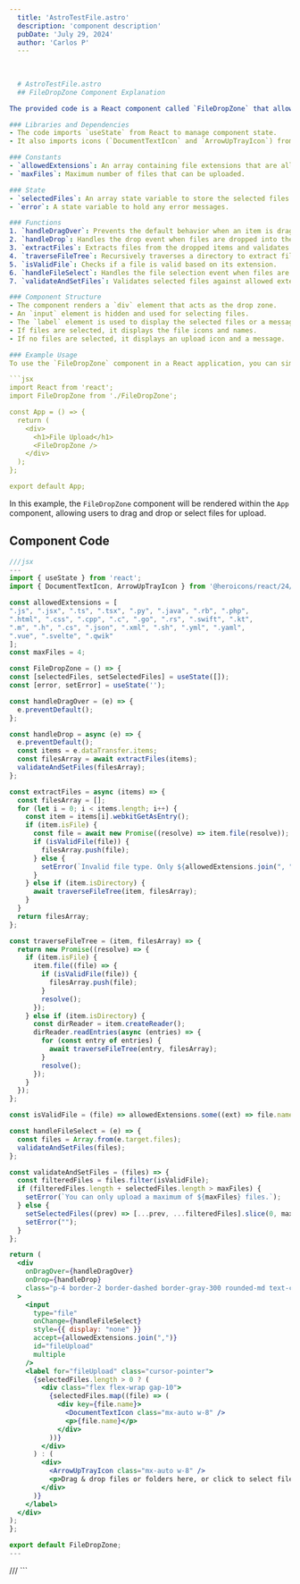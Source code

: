 ```yaml
---
  title: 'AstroTestFile.astro'
  description: 'component description'
  pubDate: 'July 29, 2024'
  author: 'Carlos P'
  ---
  
  
  
  # AstroTestFile.astro
  ## FileDropZone Component Explanation

The provided code is a React component called `FileDropZone` that allows users to drag and drop files or select files from their system. Here is a breakdown of the code:

### Libraries and Dependencies
- The code imports `useState` from React to manage component state.
- It also imports icons (`DocumentTextIcon` and `ArrowUpTrayIcon`) from the `@heroicons/react` library for displaying icons in the UI.

### Constants
- `allowedExtensions`: An array containing file extensions that are allowed to be uploaded.
- `maxFiles`: Maximum number of files that can be uploaded.

### State
- `selectedFiles`: An array state variable to store the selected files.
- `error`: A state variable to hold any error messages.

### Functions
1. `handleDragOver`: Prevents the default behavior when an item is dragged over the drop zone.
2. `handleDrop`: Handles the drop event when files are dropped into the drop zone.
3. `extractFiles`: Extracts files from the dropped items and validates them against allowed extensions.
4. `traverseFileTree`: Recursively traverses a directory to extract files.
5. `isValidFile`: Checks if a file is valid based on its extension.
6. `handleFileSelect`: Handles the file selection event when files are selected using the file input.
7. `validateAndSetFiles`: Validates selected files against allowed extensions and maximum file count.

### Component Structure
- The component renders a `div` element that acts as the drop zone.
- An `input` element is hidden and used for selecting files.
- The `label` element is used to display the selected files or a message prompting the user to drag and drop files.
- If files are selected, it displays the file icons and names.
- If no files are selected, it displays an upload icon and a message.

### Example Usage
To use the `FileDropZone` component in a React application, you can simply include `<FileDropZone />` in your JSX code where you want the file drop zone to appear.

```jsx
import React from 'react';
import FileDropZone from './FileDropZone';

const App = () => {
  return (
    <div>
      <h1>File Upload</h1>
      <FileDropZone />
    </div>
  );
};

export default App;
```

In this example, the `FileDropZone` component will be rendered within the `App` component, allowing users to drag and drop or select files for upload.
  
  ## Component Code
  ```jsx
  ///jsx
  ---
import { useState } from 'react';
import { DocumentTextIcon, ArrowUpTrayIcon } from '@heroicons/react/24/outline';

const allowedExtensions = [
  ".js", ".jsx", ".ts", ".tsx", ".py", ".java", ".rb", ".php",
  ".html", ".css", ".cpp", ".c", ".go", ".rs", ".swift", ".kt",
  ".m", ".h", ".cs", ".json", ".xml", ".sh", ".yml", ".yaml",
  ".vue", ".svelte", ".qwik"
];
const maxFiles = 4;

const FileDropZone = () => {
  const [selectedFiles, setSelectedFiles] = useState([]);
  const [error, setError] = useState('');

  const handleDragOver = (e) => {
    e.preventDefault();
  };

  const handleDrop = async (e) => {
    e.preventDefault();
    const items = e.dataTransfer.items;
    const filesArray = await extractFiles(items);
    validateAndSetFiles(filesArray);
  };

  const extractFiles = async (items) => {
    const filesArray = [];
    for (let i = 0; i < items.length; i++) {
      const item = items[i].webkitGetAsEntry();
      if (item.isFile) {
        const file = await new Promise((resolve) => item.file(resolve));
        if (isValidFile(file)) {
          filesArray.push(file);
        } else {
          setError(`Invalid file type. Only ${allowedExtensions.join(", ")} files are allowed.`);
        }
      } else if (item.isDirectory) {
        await traverseFileTree(item, filesArray);
      }
    }
    return filesArray;
  };

  const traverseFileTree = (item, filesArray) => {
    return new Promise((resolve) => {
      if (item.isFile) {
        item.file((file) => {
          if (isValidFile(file)) {
            filesArray.push(file);
          }
          resolve();
        });
      } else if (item.isDirectory) {
        const dirReader = item.createReader();
        dirReader.readEntries(async (entries) => {
          for (const entry of entries) {
            await traverseFileTree(entry, filesArray);
          }
          resolve();
        });
      }
    });
  };

  const isValidFile = (file) => allowedExtensions.some((ext) => file.name.endsWith(ext));

  const handleFileSelect = (e) => {
    const files = Array.from(e.target.files);
    validateAndSetFiles(files);
  };

  const validateAndSetFiles = (files) => {
    const filteredFiles = files.filter(isValidFile);
    if (filteredFiles.length + selectedFiles.length > maxFiles) {
      setError(`You can only upload a maximum of ${maxFiles} files.`);
    } else {
      setSelectedFiles((prev) => [...prev, ...filteredFiles].slice(0, maxFiles));
      setError("");
    }
  };

  return (
    <div
      onDragOver={handleDragOver}
      onDrop={handleDrop}
      class="p-4 border-2 border-dashed border-gray-300 rounded-md text-center cursor-pointer mb-4 h-96 w-96 flex overflow-y-scroll items-center justify-center"
    >
      <input
        type="file"
        onChange={handleFileSelect}
        style={{ display: "none" }}
        accept={allowedExtensions.join(",")}
        id="fileUpload"
        multiple
      />
      <label for="fileUpload" class="cursor-pointer">
        {selectedFiles.length > 0 ? (
          <div class="flex flex-wrap gap-10">
            {selectedFiles.map((file) => (
              <div key={file.name}>
                <DocumentTextIcon class="mx-auto w-8" />
                <p>{file.name}</p>
              </div>
            ))}
          </div>
        ) : (
          <div>
            <ArrowUpTrayIcon class="mx-auto w-8" />
            <p>Drag & drop files or folders here, or click to select files</p>
          </div>
        )}
      </label>
    </div>
  );
};

export default FileDropZone;
---
```


<FileDropZone />
  ///
  ```
  